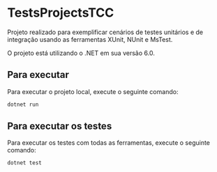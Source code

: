 # TestsProjectsTCC

Projeto realizado para exemplificar cenários de testes unitários e de integração usando as ferramentas XUnit, NUnit e MsTest.

O projeto está utilizando o .NET em sua versão 6.0.

## Para executar

Para executar o projeto local, execute o seguinte comando:

```bash
dotnet run
```

## Para executar os testes

Para executar os testes com todas as ferramentas, execute o seguinte comando:

```bash
dotnet test
```
